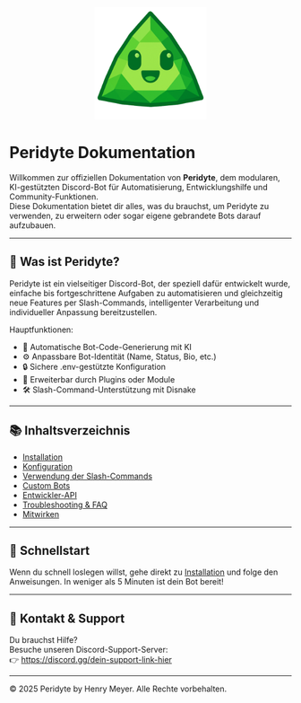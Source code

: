<p align="center">
  <img src="/dcbots-icons/peridyte.png" alt="Peridyte Logo" width="200"/>
</p>

# Peridyte Dokumentation

Willkommen zur offiziellen Dokumentation von **Peridyte**, dem modularen, KI-gestützten Discord-Bot für Automatisierung, Entwicklungshilfe und Community-Funktionen.  
Diese Dokumentation bietet dir alles, was du brauchst, um Peridyte zu verwenden, zu erweitern oder sogar eigene gebrandete Bots darauf aufzubauen.

---

## 📌 Was ist Peridyte?

Peridyte ist ein vielseitiger Discord-Bot, der speziell dafür entwickelt wurde, einfache bis fortgeschrittene Aufgaben zu automatisieren und gleichzeitig neue Features per Slash-Commands, intelligenter Verarbeitung und individueller Anpassung bereitzustellen.

Hauptfunktionen:

- 🧠 Automatische Bot-Code-Generierung mit KI
- ⚙️ Anpassbare Bot-Identität (Name, Status, Bio, etc.)
- 🔒 Sichere .env-gestützte Konfiguration
- 🧩 Erweiterbar durch Plugins oder Module
- 🛠️ Slash-Command-Unterstützung mit Disnake

---

## 📚 Inhaltsverzeichnis

- [Installation](./docs/installation.md)
- [Konfiguration](./docs/configuration.md)
- [Verwendung der Slash-Commands](./docs/commands.md)
- [Custom Bots](./docs/custom-bots.md)
- [Entwickler-API](./docs/api.md)
- [Troubleshooting & FAQ](./docs/faq.md)
- [Mitwirken](./docs/contributing.md)

---

## 🚀 Schnellstart

Wenn du schnell loslegen willst, gehe direkt zu [Installation](./docs/installation.md) und folge den Anweisungen. In weniger als 5 Minuten ist dein Bot bereit!

---

## 🤝 Kontakt & Support

Du brauchst Hilfe?  
Besuche unseren Discord-Support-Server:  
👉 https://discord.gg/dein-support-link-hier

---

© 2025 Peridyte by Henry Meyer. Alle Rechte vorbehalten.

